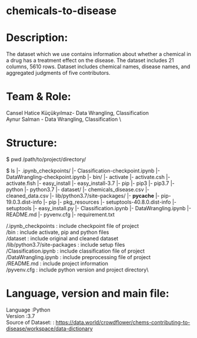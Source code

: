# chemicals-to-disease
# Description: 
The dataset which we use contains information about whether a chemical in a drug has a treatment effect on the disease. The dataset includes 21 columns, 5610 rows.
Dataset includes chemical names, disease names, and aggregated judgments of five contributors.
# Team & Role: 
Cansel Hatice Küçükyılmaz- Data Wrangling, Classification \
Aynur Salman - Data Wrangling, Classification \
# Structure: 
$ pwd
/path/to/project/directory/

$ ls
|- .ipynb_checkpoints/
   |- Classification-checkpoint.ipynb
   |- DataWrangling-checkpoint.ipynb
|- bin/
   |- activate
	 |- activate.csh
	 |- activate.fish
	 |- easy_install
	 |- easy_install-3.7
   |- pip
   |- pip3
   |- pip3.7
   |- python
   |- python3.7
|- dataset/
   |- chemicals_disease.csv
   |- cleaned_data.csv
|- lib/python3.7/site-packages/
   |- __pycache__
   |- pip-19.0.3.dist-info
   |- pip
   |- pkg_resources
   |- setuptools-40.8.0.dist-info
   |- setuptools
   |- easy_install.py
|- Classification.ipynb
|- DataWrangling.ipynb
|- README.md
|- pyvenv.cfg
|- requirement.txt

/.ipynb_checkpoints : include checkpoint file of project\
/bin : include activate, pip and python files\
/dataset : include original and cleaned dataset\
/lib/python3.7/site-packages : include setup files\
/Classification.ipynb : include classification file of project\
/DataWrangling.ipynb : include preprocessing file of project\
/README.md : include project information\
/pyvenv.cfg : include python version and project directory\
# Language, version and main file: 
Language :Python \
Version   :3.7 \
Source of Dataset: : https://data.world/crowdflower/chems-contributing-to-disease/workspace/data-dictionary
